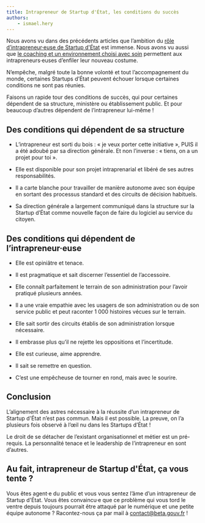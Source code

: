 ```yaml
---
title: Intrapreneur de Startup d'État, les conditions du succès
authors:
    - ismael.hery
---
```


Nous avons vu dans des précédents articles que l’ambition du [rôle d’intrapreneur·euse de Startup d'État](/2017/02/16/intrapreneur-startup-d-etat.html) est immense. Nous avons vu aussi que [le coaching et un environnement choisi avec soin](/2017/02/27/comment-former-des-intrapreneurs.html) permettent aux intrapreneurs·euses d’enfiler leur nouveau costume.

N’empêche, malgré toute la bonne volonté et tout l’accompagnement du monde, certaines Startups d’État peuvent échouer lorsque certaines conditions ne sont pas réunies.

Faisons un rapide tour des conditions de succès, qui pour certaines dépendent de sa structure, ministère ou établissement public. Et pour beaucoup d’autres dépendent de l’intrapreneur lui-même !

<!--more-->

## Des conditions qui dépendent de sa structure

- L’intrapreneur est sorti du bois : « je veux porter cette initiative », PUIS il a été adoubé par sa direction générale. Et non l’inverse : « tiens, on a un projet pour toi ».

- Elle est disponible pour son projet intraprenarial et libéré de ses autres responsabilités.

- Il a carte blanche pour travailler de manière autonome avec son équipe en sortant des processus standard et des circuits de décision habituels.

- Sa direction générale a largement communiqué dans la structure sur la Startup d’État comme nouvelle façon de faire du logiciel au service du citoyen.

## Des conditions qui dépendent de l’intrapreneur·euse

- Elle est opiniâtre et tenace.

- Il est pragmatique et sait discerner l’essentiel de l’accessoire.

- Elle connaît parfaitement le terrain de son administration pour l’avoir pratiqué plusieurs années.

- Il a une vraie empathie avec les usagers de son administration ou de son service public et peut raconter 1 000 histoires vécues sur le terrain.

- Elle sait sortir des circuits établis de son administration lorsque nécessaire.

- Il embrasse plus qu’il ne rejette les oppositions et l’incertitude.

- Elle est curieuse, aime apprendre.

- Il sait se remettre en question.

- C’est une empêcheuse de tourner en rond, mais avec le sourire.

## Conclusion

L’alignement des astres nécessaire à la réussite d’un intrapreneur de Startup d'État n’est pas commun. Mais il est possible. La preuve, on l’a plusieurs fois observé à l’œil nu dans les Startups d’État !

Le droit de se détacher de l’existant organisationnel et métier est un pré-requis. La personnalité tenace et le leadership de l’intrapreneur en sont d’autres.

## Au fait, intrapreneur de Startup d'État, ça vous tente ?

Vous êtes agent·e du public et vous vous sentez l’âme d’un intrapreneur de Startup d'État. Vous êtes convaincu·e que ce problème qui vous tord le ventre depuis toujours pourrait être attaqué par le numérique et une petite équipe autonome ? Racontez-nous ça par mail à [contact@beta.gouv.fr](mailto:contact@beta.gouv.fr?subject=Candidature%20intrapreneur) !
